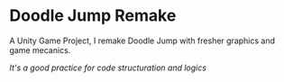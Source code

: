# Doodle Jump Remake
 A Unity Game Project, I remake Doodle Jump with fresher graphics and game mecanics.
 
 *It's a good practice for code structuration and logics* 
